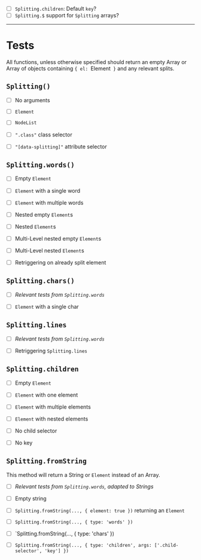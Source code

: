 - [ ] `Splitting.children`: Default `key`?
- [ ] `Splitting.$` support for `Splitting` arrays?

---

# Tests
All functions, unless otherwise specified should return an empty Array or Array of objects containing `{ el: `Element` }` and any relevant splits.

## `Splitting()`

- [ ] No arguments
- [ ] `Element`
- [ ] `NodeList`
- [ ] `".class"` class selector
- [ ] `"[data-splitting]"` attribute selector


## `Splitting.words()`

- [ ] Empty `Element`
- [ ] `Element` with a single word
- [ ] `Element` with multiple words
- [ ] Nested empty `Element`s
- [ ] Nested `Element`s
- [ ] Multi-Level nested empty `Element`s
- [ ] Multi-Level nested `Element`s
- [ ] Retriggering on already split element


## `Splitting.chars()`

- [ ] _Relevant tests from `Splitting.words`_
- [ ] `Element` with a single char


## `Splitting.lines`

- [ ] _Relevant tests from `Splitting.words`_
- [ ] Retriggering `Splitting.lines`


## `Splitting.children`

- [ ] Empty `Element`
- [ ] `Element` with one element
- [ ] `Element` with multiple elements
- [ ] `Element` with nested elements
- [ ] No child selector
- [ ] No key


## `Splitting.fromString`
This method will return a String or `Element` instead of an Array.

- [ ] _Relevant tests from `Splitting.words`, adapted to Strings_
- [ ] Empty string
- [ ] `Splitting.fromString(..., { element: true })` returning an `Element`
- [ ] `Splitting.fromString(..., { type: 'words' })`
- [ ] `Splitting.fromString(..., { type: 'chars' })
- [ ] `Splitting.fromString(..., { type: 'children', args: ['.child-selector', 'key'] })`

